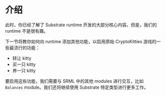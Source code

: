 # 介绍

此时，你已经了解了 Substrate runtime 开发的大部分核心内容。但是，我们的 runtime 不是很有趣。

下一节将教你如何向 runtime 添加其他功能，以启用原始 CryptoKitties 游戏的一些最流行的功能：

- 转让 kitty
- 买一只 kitty
- 养一只 kitty

要启用这些功能，我们需要与 SRML 中的其他 modules 进行交互，比如 `Balances` module。我们还将继续使用 Substrate 特定类型进行更多工作。
